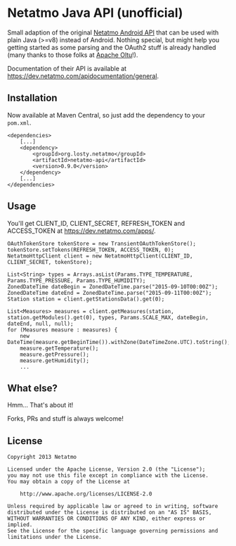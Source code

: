 Netatmo Java API (unofficial)
========

Small adaption of the original [Netatmo Android API][1] that can be used with plain Java (>=v8) instead of Android. Nothing special, but might help you getting started as some parsing and the OAuth2 stuff is already handled (many thanks to those folks at [Apache Oltu][2]!).

Documentation of their API is available at https://dev.netatmo.com/apidocumentation/general.

Installation
--------
Now available at Maven Central, so just add the dependency to your ```pom.xml```.

    <dependencies>
        [...]
        <dependency>
            <groupId>org.losty.netatmo</groupId>
            <artifactId>netatmo-api</artifactId>
            <version>0.9.0</version>
        </dependency>
        [...]
    </dependencies>

Usage
--------

You'll get CLIENT_ID, CLIENT_SECRET, REFRESH_TOKEN and ACCESS_TOKEN at https://dev.netatmo.com/apps/.

    OAuthTokenStore tokenStore = new TransientOAuthTokenStore();
    tokenStore.setTokens(REFRESH_TOKEN, ACCESS_TOKEN, 0);
	NetatmoHttpClient client = new NetatmoHttpClient(CLIENT_ID, CLIENT_SECRET, tokenStore);
	
	List<String> types = Arrays.asList(Params.TYPE_TEMPERATURE, Params.TYPE_PRESSURE, Params.TYPE_HUMIDITY);
	ZonedDateTime dateBegin = ZonedDateTime.parse("2015-09-10T00:00Z");
	ZonedDateTime dateEnd = ZonedDateTime.parse("2015-09-11T00:00Z");
	Station station = client.getStationsData().get(0);
	
	List<Measures> measures = client.getMeasures(station, station.getModules().get(0), types, Params.SCALE_MAX, dateBegin, dateEnd, null, null);
	for (Measures measure : measures) {
		new DateTime(measure.getBeginTime()).withZone(DateTimeZone.UTC).toString();
		measure.getTemperature();
		measure.getPressure();
		measure.getHumidity();
		...

What else?
--------

Hmm... That's about it!

Forks, PRs and stuff is always welcome!

License
--------

    Copyright 2013 Netatmo

    Licensed under the Apache License, Version 2.0 (the "License");
    you may not use this file except in compliance with the License.
    You may obtain a copy of the License at

        http://www.apache.org/licenses/LICENSE-2.0

    Unless required by applicable law or agreed to in writing, software
    distributed under the License is distributed on an "AS IS" BASIS,
    WITHOUT WARRANTIES OR CONDITIONS OF ANY KIND, either express or implied.
    See the License for the specific language governing permissions and
    limitations under the License.

[1]: https://github.com/Netatmo/Netatmo-API-Android
[2]: https://oltu.apache.org